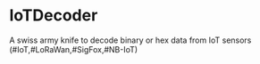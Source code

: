 # IoTDecoder

A swiss army knife to decode binary or hex data from IoT sensors (#IoT,#LoRaWan,#SigFox,#NB-IoT)
